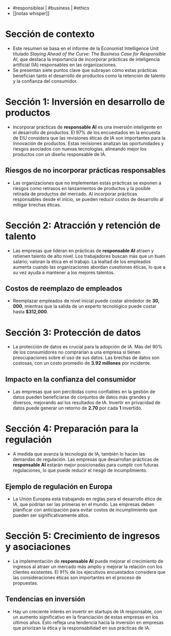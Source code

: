 - #responsibleai | #business | #ethics
- [[notas whisper]]

# Sección de contexto
- Este resumen se basa en el informe de la Economist Intelligence Unit titulado *Staying Ahead of the Curve: The Business Case for Responsible AI*, que destaca la importancia de incorporar prácticas de inteligencia artificial (IA) responsables en las organizaciones.
- Se presentan siete puntos clave que subrayan cómo estas prácticas benefician tanto el desarrollo de productos como la retención de talento y la confianza del consumidor.

# Sección 1: Inversión en desarrollo de productos
- Incorporar prácticas de **responsable AI** es una inversión inteligente en el desarrollo de productos. El $97\%$ de los encuestados en la encuesta de EIU considera que las revisiones éticas de IA son importantes para la innovación de productos. Estas revisiones analizan las oportunidades y riesgos asociados con nuevas tecnologías, alineando mejor los productos con un diseño responsable de IA. 
## Riesgos de no incorporar prácticas responsables
- Las organizaciones que no implementan estas prácticas se exponen a riesgos como retrasos en lanzamientos de productos y la posible retirada de productos del mercado. Al incorporar prácticas responsables desde el inicio, se pueden reducir costos de desarrollo al mitigar brechas éticas.

# Sección 2: Atracción y retención de talento
- Las empresas que lideran en prácticas de **responsable AI** atraen y retienen talento de alto nivel. Los trabajadores buscan más que un buen salario; valoran la ética en el trabajo. La lealtad de los empleados aumenta cuando las organizaciones abordan cuestiones éticas, lo que a su vez ayuda a mantener a los mejores talentos.
## Costos de reemplazo de empleados
- Reemplazar empleados de nivel inicial puede costar alrededor de **$30,000$**, mientras que la salida de un experto tecnológico puede costar hasta **$312,000**.

# Sección 3: Protección de datos
- La protección de datos es crucial para la adopción de IA. Más del $90\%$ de los consumidores no comprarían a una empresa si tienen preocupaciones sobre el uso de sus datos. Las brechas de datos son costosas, con un costo promedio de **$3.92$ millones** por incidente.
## Impacto en la confianza del consumidor
- Las empresas que son percibidas como confiables en la gestión de datos pueden beneficiarse de conjuntos de datos más grandes y diversos, mejorando así los resultados de IA. Invertir en privacidad de datos puede generar un retorno de **$2.70$** por cada **$1$** invertido.

# Sección 4: Preparación para la regulación
- A medida que avanza la tecnología de IA, también lo hacen las demandas de regulación. Las empresas que desarrollan prácticas de **responsable AI** estarán mejor posicionadas para cumplir con futuras regulaciones, lo que puede reducir el riesgo de incumplimiento.
## Ejemplo de regulación en Europa
- La Unión Europea está trabajando en reglas para el desarrollo ético de IA, que podrían ser las primeras en el mundo. Las empresas deben planificar con anticipación para evitar costos de incumplimiento que pueden ser significativamente altos.

# Sección 5: Crecimiento de ingresos y asociaciones
- La implementación de **responsable AI** puede mejorar el crecimiento de ingresos al atraer un mercado más amplio y mejorar la relación con los clientes existentes. El $91\%$ de los ejecutivos encuestados considera que las consideraciones éticas son importantes en el proceso de propuestas.
## Tendencias en inversión
- Hay un creciente interés en invertir en startups de IA responsable, con un aumento significativo en la financiación de estas empresas en los últimos años. Esto refleja una tendencia hacia la inversión en empresas que priorizan la ética y la responsabilidad en sus prácticas de IA.